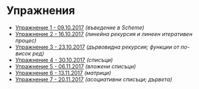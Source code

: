 Упражнения
==========

* [Упражнение 1 - 09.10.2017](01/) _(въведение в Scheme)_
* [Упражнение 2 - 16.10.2017](02/) _(линейна рекурсия и линеен итеративен процес)_
* [Упражнение 3 - 23.10.2017](03/) _(дървовидна рекурсия; функции от по-висок ред)_
* [Упражнение 4 - 30.10.2017](04/) _(списъци)_
* [Упражнение 5 - 06.11.2017](05/) _(вложени списъци)_
* [Упражнение 6 - 13.11.2017](06/) _(матрици)_
* [Упражнение 7 - 20.11.2017](07/) _(асоциативни списъци; дървета)_
